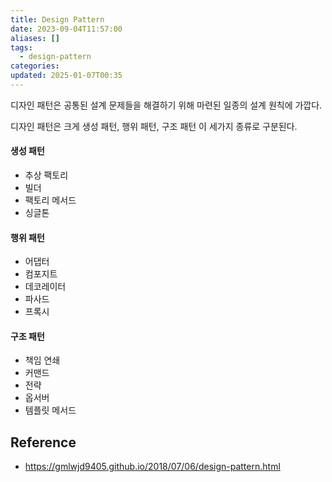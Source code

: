```yaml
---
title: Design Pattern
date: 2023-09-04T11:57:00
aliases: []
tags:
  - design-pattern
categories: 
updated: 2025-01-07T00:35
---
```


디자인 패턴은 공통된 설계 문제들을 해결하기 위해 마련된 일종의 설계 원칙에 가깝다.

디자인 패턴은 크게 생성 패턴, 행위 패턴, 구조 패턴 이 세가지 종류로 구분된다.

#### 생성 패턴

- 추상 팩토리
- 빌더
- 팩토리 메서드
- 싱글톤

#### 행위 패턴

- 어댑터
- 컴포지트
- 데코레이터
- 파사드
- 프록시

#### 구조 패턴

- 책임 연쇄
- 커맨드
- 전략
- 옵서버
- 템플릿 메서드

## Reference

- https://gmlwjd9405.github.io/2018/07/06/design-pattern.html
